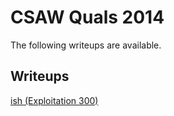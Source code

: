 CSAW Quals 2014
================

The following writeups are available.

## Writeups
[ish (Exploitation 300)](ish)
